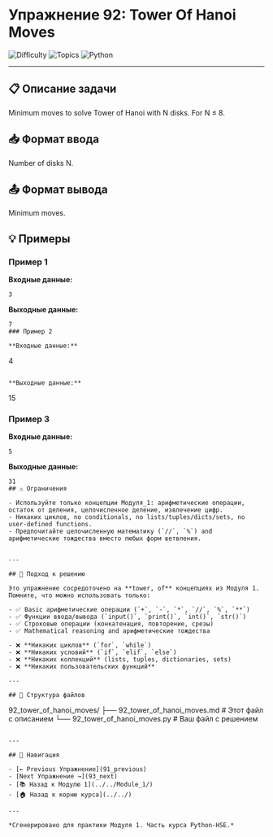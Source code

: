 # Упражнение 92: Tower Of Hanoi Moves

![Difficulty](https://img.shields.io/badge/Difficulty-Module%201-green)
![Topics](https://img.shields.io/badge/Topics-tower%2C%20of-blue)
![Python](https://img.shields.io/badge/Python-Module%201%20Concepts-yellow)

---

## 📋 Описание задачи

Minimum moves to solve Tower of Hanoi with N disks. For N ≤ 8.
## 📥 Формат ввода

Number of disks N.
## 📤 Формат вывода

Minimum moves.
## 💡 Примеры

### Пример 1

**Входные данные:**
```
3
```

**Выходные данные:**
```
7
### Пример 2

**Входные данные:**
```
4
```

**Выходные данные:**
```
15
### Пример 3

**Входные данные:**
```
5
```

**Выходные данные:**
```
31
## ⚠️ Ограничения

- Используйте только концепции Модуля_1: арифметические операции, остаток от деления, целочисленное деление, извлечение цифр.
- Никаких циклов, no conditionals, no lists/tuples/dicts/sets, no user-defined functions.
- Предпочитайте целочисленную математику (`//`, `%`) and арифметические тождества вместо любых форм ветвления.


---

## 🎯 Подход к решению

Это упражнение сосредоточено на **tower, of** концепциях из Модуля 1. Помните, что можно использовать только:

- ✅ Basic арифметические операции (`+`, `-`, `*`, `//`, `%`, `**`)
- ✅ Функции ввода/вывода (`input()`, `print()`, `int()`, `str()`)
- ✅ Строковые операции (конкатенация, повторение, срезы)
- ✅ Mathematical reasoning and арифметические тождества

- ❌ **Никаких циклов** (`for`, `while`)
- ❌ **Никаких условий** (`if`, `elif`, `else`)
- ❌ **Никаких коллекций** (lists, tuples, dictionaries, sets)
- ❌ **Никаких пользовательских функций**

---

## 📁 Структура файлов
```
92_tower_of_hanoi_moves/
├── 92_tower_of_hanoi_moves.md     # Этот файл с описанием
└── 92_tower_of_hanoi_moves.py     # Ваш файл с решением
```

---

## 🔗 Навигация

- [← Previous Упражнение](91_previous) 
- [Next Упражнение →](93_next)
- [📚 Назад к Модулю 1](../../Module_1/)
- [🏠 Назад к корню курса](../../)

---

*Сгенерировано для практики Модуля 1. Часть курса Python-HSE.*
